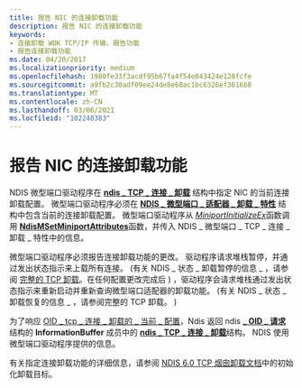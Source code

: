 ```yaml
---
title: 报告 NIC 的连接卸载功能
description: 报告 NIC 的连接卸载功能
keywords:
- 连接卸载 WDK TCP/IP 传输，报告功能
- 报告连接卸载功能
ms.date: 04/20/2017
ms.localizationpriority: medium
ms.openlocfilehash: 1980fe33f3acdf95b67fa4f54e843424e128fcfe
ms.sourcegitcommit: a9fb2c30adf09ee24de8e68ac1bc6326ef3616b8
ms.translationtype: MT
ms.contentlocale: zh-CN
ms.lasthandoff: 03/06/2021
ms.locfileid: "102248383"
---
```

# <a name="reporting-a-nics-connection-offload-capabilities"></a>报告 NIC 的连接卸载功能





NDIS 微型端口驱动程序在 [**ndis \_ TCP \_ 连接 \_ 卸载**](/windows-hardware/drivers/ddi/ntddndis/ns-ntddndis-_ndis_tcp_connection_offload) 结构中指定 NIC 的当前连接卸载配置。 微型端口驱动程序必须在 [**NDIS \_ 微型端口 \_ 适配器 \_ 卸载 \_ 特性**](/windows-hardware/drivers/ddi/ndis/ns-ndis-_ndis_miniport_adapter_offload_attributes) 结构中包含当前的连接卸载配置。 微型端口驱动程序从 [*MiniportInitializeEx*](/windows-hardware/drivers/ddi/ndis/nc-ndis-miniport_initialize)函数调用 [**NdisMSetMiniportAttributes**](/windows-hardware/drivers/ddi/ndis/nf-ndis-ndismsetminiportattributes)函数，并传入 NDIS \_ 微型端口 \_ TCP \_ 连接 \_ 卸载 \_ 特性中的信息。

微型端口驱动程序必须报告连接卸载功能的更改。 驱动程序请求堆栈暂停，并通过发出状态指示来上载所有连接。  (有关 NDIS \_ 状态 \_ 卸载暂停的信息 \_ ，请参阅 [完整的 TCP 卸载](full-tcp-offload.md)。在任何配置更改完成后 ) ，驱动程序会请求堆栈通过发出状态指示来重新启动并重新查询微型端口适配器的卸载功能。  (有关 NDIS \_ 状态 \_ 卸载恢复的信息 \_ ，请参阅完整的 TCP 卸载。 ) 

为了响应 [OID \_ tcp \_ 连接 \_ 卸载的 \_ 当前 \_ 配置](./oid-tcp-connection-offload-current-config.md)，Ndis 返回 ndis [**\_ OID \_ 请求**](/windows-hardware/drivers/ddi/oidrequest/ns-oidrequest-ndis_oid_request)结构的 **InformationBuffer** 成员中的 [**ndis \_ TCP \_ 连接 \_ 卸载**](/windows-hardware/drivers/ddi/ntddndis/ns-ntddndis-_ndis_tcp_connection_offload)结构。 NDIS 使用微型端口驱动程序提供的信息。

有关指定连接卸载功能的详细信息，请参阅 [NDIS 6.0 TCP 烟囱卸载文档](full-tcp-offload.md)中的初始化卸载目标。

 

